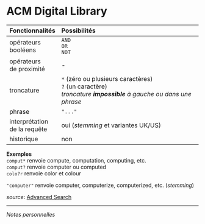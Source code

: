 # ACM Digital Library

| Fonctionnalités | Possibilités |
| :-------- | :---- |
| opérateurs<br/>booléens | `AND`<br/>`OR`<br/>`NOT` |
| opérateurs<br/>de proximité | - |
| troncature | `*` (zéro ou plusieurs caractères)<br/>`?` (un caractère)<br/>*troncature* ***impossible*** *à gauche ou dans une phrase* |
| phrase | `"..."` |
| interprétation<br/>de la requête | oui (*stemming* et variantes UK/US) |
| historique | non |

**Exemples**   
`comput*` renvoie compute, computation, computing, etc.   
`comput?` renvoie computer ou computed   
`colo?r` renvoie color et colour   

`"computer"` renvoie computer, computerize, computerized, etc. (*stemming*)

*source*: [Advanced Search](https://dl.acm.org/search/advanced)

---

*Notes personnelles*

